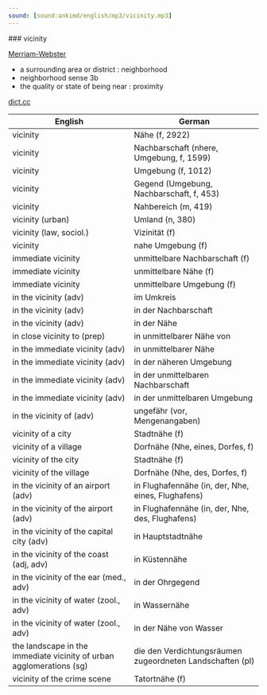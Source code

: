 ```yaml
---
sound: [sound:ankimd/english/mp3/vicinity.mp3]
---
```


\### vicinity

[Merriam-Webster](https://www.merriam-webster.com/dictionary/vicinity)

- a surrounding area or district : neighborhood
- neighborhood sense 3b
- the quality or state of being near : proximity

[dict.cc](https://www.dict.cc/vicinity)

| English        | German       |
| -------------- | ------------ |
| vicinity | Nähe (f, 2922) |
| vicinity | Nachbarschaft (nhere, Umgebung, f, 1599) |
| vicinity | Umgebung (f, 1012) |
| vicinity | Gegend (Umgebung, Nachbarschaft, f, 453) |
| vicinity | Nahbereich (m, 419) |
| vicinity (urban) | Umland (n, 380) |
| vicinity (law, sociol.) | Vizinität (f) |
| vicinity | nahe Umgebung (f) |
| immediate vicinity | unmittelbare Nachbarschaft (f) |
| immediate vicinity | unmittelbare Nähe (f) |
| immediate vicinity | unmittelbare Umgebung (f) |
| in the vicinity (adv) | im Umkreis |
| in the vicinity (adv) | in der Nachbarschaft |
| in the vicinity (adv) | in der Nähe |
| in close vicinity to (prep) | in unmittelbarer Nähe von |
| in the immediate vicinity (adv) | in unmittelbarer Nähe |
| in the immediate vicinity (adv) | in der näheren Umgebung |
| in the immediate vicinity (adv) | in der unmittelbaren Nachbarschaft |
| in the immediate vicinity (adv) | in der unmittelbaren Umgebung |
| in the vicinity of (adv) | ungefähr (vor, Mengenangaben) |
| vicinity of a city | Stadtnähe (f) |
| vicinity of a village | Dorfnähe (Nhe, eines, Dorfes, f) |
| vicinity of the city | Stadtnähe (f) |
| vicinity of the village | Dorfnähe (Nhe, des, Dorfes, f) |
| in the vicinity of an airport (adv) | in Flughafennähe (in, der, Nhe, eines, Flughafens) |
| in the vicinity of the airport (adv) | in Flughafennähe (in, der, Nhe, des, Flughafens) |
| in the vicinity of the capital city (adv) | in Hauptstadtnähe |
| in the vicinity of the coast (adj, adv) | in Küstennähe |
| in the vicinity of the ear (med., adv) | in der Ohrgegend |
| in the vicinity of water (zool., adv) | in Wassernähe |
| in the vicinity of water (zool., adv) | in der Nähe von Wasser |
| the landscape in the immediate vicinity of urban agglomerations (sg) | die den Verdichtungsräumen zugeordneten Landschaften (pl) |
| vicinity of the crime scene | Tatortnähe (f) |
